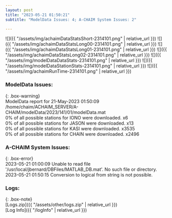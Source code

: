 ```yaml
---
layout: post
title: "2023-05-21 01:50:21"
subtitle: "ModelData Issues: 4; A-CHAIM System Issues: 2"

---
```


![]({{ "/assets/img/achaimDataStatsShort-2314101.png" | relative_url }})
![]({{ "/assets/img/achaimDataStatsLong00-2314101.png" | relative_url }})
![]({{ "/assets/img/achaimDataStatsLong01-2314101.png" | relative_url }})
![]({{ "/assets/img/achaimDataStatsLong02-2314101.png" | relative_url }})
![]({{ "/assets/img/modelDataDataStats-2314101.png" | relative_url }})
![]({{ "/assets/img/modelDataStationStats-2314101.png" | relative_url }})
![]({{ "/assets/img/achaimRunTime-2314101.png" | relative_url }})


### ModelData Issues:  
  
{: .box-warning}  
 ModelData report for 21-May-2023 01:50:09   
 /home/chaim/ACHAIM_SERVER/A-CHAIM/modelData/2023/141/01/modelData.mat   
 0% of all possible stations for IONO were downloaded. x6   
 0% of all possible stations for JASON were downloaded. x13   
 0% of all possible stations for KASI were downloaded. x3535   
 0% of all possible stations for CHAIN were downloaded. x2496   
  
### A-CHAIM System Issues:  
  
{: .box-error}  
2023-05-21 01:00:09 Unable to read file '/usr/local/jbernard/DBFiles/MATLAB_DB.mat'. No such file or directory.  
2023-05-21 01:50:15 Conversion to logical from string is not possible.  

### Logs:  
  
{: .box-note}  
[Logs.zip]({{ "/assets/other/logs.zip" | relative_url }})  
[Log Info]({{ "/logInfo" | relative_url }})  
